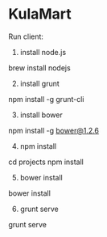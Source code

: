 KulaMart
========

Run client:

1. install node.js

  brew install nodejs

2. install grunt 

  npm install -g grunt-cli
  
3. install bower

  npm install -g bower@1.2.6
  
4. npm install

  cd projects
  npm install
  
5. bower install

  bower install
  
6. grunt serve

  grunt serve
